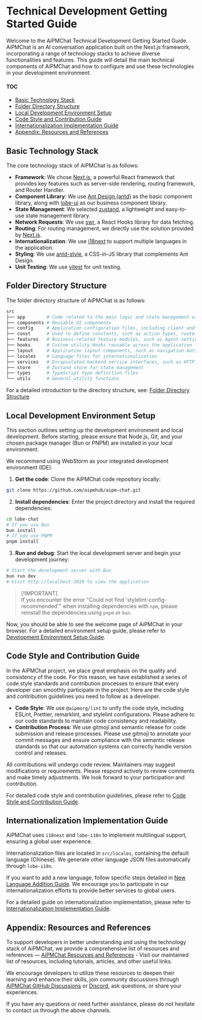 # Technical Development Getting Started Guide

Welcome to the AiPMChat Technical Development Getting Started Guide. AiPMChat is an AI conversation application built on the Next.js framework, incorporating a range of technology stacks to achieve diverse functionalities and features. This guide will detail the main technical components of AiPMChat and how to configure and use these technologies in your development environment.

#### TOC

- [Basic Technology Stack](#basic-technology-stack)
- [Folder Directory Structure](#folder-directory-structure)
- [Local Development Environment Setup](#local-development-environment-setup)
- [Code Style and Contribution Guide](#code-style-and-contribution-guide)
- [Internationalization Implementation Guide](#internationalization-implementation-guide)
- [Appendix: Resources and References](#appendix-resources-and-references)

## Basic Technology Stack

The core technology stack of AiPMChat is as follows:

- **Framework**: We chose [Next.js](https://nextjs.org/), a powerful React framework that provides key features such as server-side rendering, routing framework, and Router Handler.
- **Component Library**: We use [Ant Design (antd)](https://ant.design/) as the basic component library, along with [lobe-ui](https://github.com/lobehub/lobe-ui) as our business component library.
- **State Management**: We selected [zustand](https://github.com/pmndrs/zustand), a lightweight and easy-to-use state management library.
- **Network Requests**: We use [swr](https://swr.vercel.app/), a React Hooks library for data fetching.
- **Routing**: For routing management, we directly use the solution provided by [Next.js](https://nextjs.org/).
- **Internationalization**: We use [i18next](https://www.i18next.com/) to support multiple languages in the application.
- **Styling**: We use [antd-style](https://github.com/ant-design/antd-style), a CSS-in-JS library that complements Ant Design.
- **Unit Testing**: We use [vitest](https://github.com/vitest-dev/vitest) for unit testing.

## Folder Directory Structure

The folder directory structure of AiPMChat is as follows:

```bash
src
├── app        # Code related to the main logic and state management of the application
├── components # Reusable UI components
├── config     # Application configuration files, including client and server environment variables
├── const      # Used to define constants, such as action types, route names, etc.
├── features   # Business-related feature modules, such as Agent settings, plugin development pop-ups, etc.
├── hooks      # Custom utility Hooks reusable across the application
├── layout     # Application layout components, such as navigation bars, sidebars, etc.
├── locales    # Language files for internationalization
├── services   # Encapsulated backend service interfaces, such as HTTP requests
├── store      # Zustand store for state management
├── types      # TypeScript type definition files
└── utils      # General utility functions
```

For a detailed introduction to the directory structure, see: [Folder Directory Structure](Folder-Structure.zh-CN.md)

## Local Development Environment Setup

This section outlines setting up the development environment and local development. Before starting, please ensure that Node.js, Git, and your chosen package manager (Bun or PNPM) are installed in your local environment.

We recommend using WebStorm as your integrated development environment (IDE).

1. **Get the code**: Clone the AiPMChat code repository locally:

```bash
git clone https://github.com/aipmhub/aipm-chat.git
```

2. **Install dependencies**: Enter the project directory and install the required dependencies:

```bash
cd lobe-chat
# If you use Bun
bun install
# If you use PNPM
pnpm install
```

3. **Run and debug**: Start the local development server and begin your development journey:

```bash
# Start the development server with Bun
bun run dev
# Visit http://localhost:3010 to view the application
```

> \[!IMPORTANT]\
> If you encounter the error "Could not find 'stylelint-config-recommended'" when installing dependencies with `npm`, please reinstall the dependencies using `pnpm` or `bun`.

Now, you should be able to see the welcome page of AiPMChat in your browser. For a detailed environment setup guide, please refer to [Development Environment Setup Guide](Setup-Development.zh-CN.md).

## Code Style and Contribution Guide

In the AiPMChat project, we place great emphasis on the quality and consistency of the code. For this reason, we have established a series of code style standards and contribution processes to ensure that every developer can smoothly participate in the project. Here are the code style and contribution guidelines you need to follow as a developer.

- **Code Style**: We use `@aipmorg/lint` to unify the code style, including ESLint, Prettier, remarklint, and stylelint configurations. Please adhere to our code standards to maintain code consistency and readability.
- **Contribution Process**: We use gitmoji and semantic release for code submission and release processes. Please use gitmoji to annotate your commit messages and ensure compliance with the semantic release standards so that our automation systems can correctly handle version control and releases.

All contributions will undergo code review. Maintainers may suggest modifications or requirements. Please respond actively to review comments and make timely adjustments. We look forward to your participation and contribution.

For detailed code style and contribution guidelines, please refer to [Code Style and Contribution Guide](Contributing-Guidelines.zh-CN.md).

## Internationalization Implementation Guide

AiPMChat uses `i18next` and `lobe-i18n` to implement multilingual support, ensuring a global user experience.

Internationalization files are located in `src/locales`, containing the default language (Chinese). We generate other language JSON files automatically through `lobe-i18n`.

If you want to add a new language, follow specific steps detailed in [New Language Addition Guide](../Internationalization/Add-New-Locale.zh-CN.md). We encourage you to participate in our internationalization efforts to provide better services to global users.

For a detailed guide on internationalization implementation, please refer to [Internationalization Implementation Guide](../Internationalization/Internationalization-Implementation.zh-CN.md).

## Appendix: Resources and References

To support developers in better understanding and using the technology stack of AiPMChat, we provide a comprehensive list of resources and references — [AiPMChat Resources and References](https://github.com/aipmhub/aipm-chat/wiki/Resources.zh-CN) - Visit our maintained list of resources, including tutorials, articles, and other useful links.

We encourage developers to utilize these resources to deepen their learning and enhance their skills, join community discussions through [AiPMChat GitHub Discussions](https://github.com/aipmhub/aipm-chat/discussions) or [Discord](https://discord.com/invite/7fsdQQx4cx), ask questions, or share your experiences.

If you have any questions or need further assistance, please do not hesitate to contact us through the above channels.
